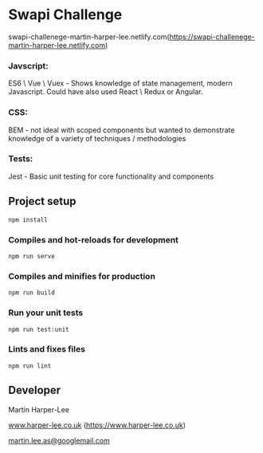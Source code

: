 # Swapi Challenge

swapi-challenege-martin-harper-lee.netlify.com(https://swapi-challenege-martin-harper-lee.netlify.com)

### Javscript: 
ES6 \ Vue \ Vuex  - Shows knowledge of state management, modern Javascript. Could have also used React \ Redux or Angular.

### CSS:
BEM - not ideal with scoped components but wanted to demonstrate knowledge of a variety of techniques / methodologies

### Tests:
Jest - Basic unit testing for core functionality and components

## Project setup
```
npm install
```

### Compiles and hot-reloads for development
```
npm run serve
```

### Compiles and minifies for production
```
npm run build
```

### Run your unit tests
```
npm run test:unit
```

### Lints and fixes files
```
npm run lint
```
## Developer

Martin Harper-Lee

www.harper-lee.co.uk (https://www.harper-lee.co.uk)

martin.lee.as@googlemail.com
